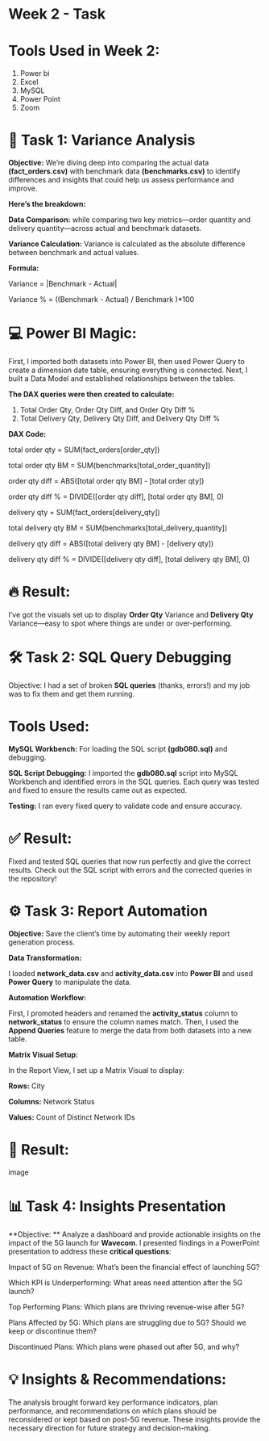 # Week 2 - Task 

   # Tools Used in Week 2:

   1) Power bi
   2) Excel
   3) MySQL
   4) Power Point
   5) Zoom 
      

# 🚀 Task 1: Variance Analysis

**Objective:** We’re diving deep into comparing the actual data **(fact_orders.csv)** with benchmark data **(benchmarks.csv)** to identify differences and insights that could help us assess performance and improve.

**Here’s the breakdown:**

**Data Comparison:** while comparing two key metrics—order quantity and delivery quantity—across actual and benchmark datasets.

**Variance Calculation:** Variance is calculated as the absolute difference between benchmark and actual values.

**Formula:**

Variance = |Benchmark - Actual|

Variance % = ((Benchmark - Actual) / Benchmark )*100

# 💻 Power BI Magic:
First, I imported both datasets into Power BI, then used Power Query to create a dimension date table, ensuring everything is connected. Next, I built a Data Model and established relationships between the tables.

**The DAX queries were then created to calculate:**

1) Total Order Qty, Order Qty Diff, and Order Qty Diff %
2) Total Delivery Qty, Delivery Qty Diff, and Delivery Qty Diff %

**DAX Code:**

total order qty = SUM(fact_orders[order_qty])

total order qty BM = SUM(benchmarks[total_order_quantity])

order qty diff = ABS([total order qty BM] - [total order qty])

order qty diff % = DIVIDE([order qty diff], [total order qty BM], 0)

delivery qty = SUM(fact_orders[delivery_qty])

total delivery qty BM = SUM(benchmarks[total_delivery_quantity])

delivery qty diff = ABS([total delivery qty BM] - [delivery qty])

delivery qty diff % = DIVIDE([delivery qty diff], [total delivery qty BM], 0)


# 🔥 Result:

I’ve got the visuals set up to display **Order Qty** Variance and **Delivery Qty** Variance—easy to spot where things are under or over-performing.

 # 🛠️ Task 2: SQL Query Debugging
 
Objective: I had a set of broken **SQL queries** (thanks, errors!) and my job was to fix them and get them running.

# Tools Used:

**MySQL Workbench:** For loading the SQL script **(gdb080.sql)** and debugging.

**SQL Script Debugging:** I imported the **gdb080.sql** script into MySQL Workbench and identified errors in the SQL queries.
Each query was tested and fixed to ensure the results came out as expected.

**Testing:** I ran every fixed query to validate code and ensure accuracy.

 # ✅ Result:
 
Fixed and tested SQL queries that now run perfectly and give the correct results. Check out the SQL script with errors and the corrected queries in the repository!

# ⚙️ Task 3: Report Automation
**Objective:** Save the client’s time by automating their weekly report generation process.

**Data Transformation:**

I loaded **network_data.csv** and **activity_data.csv** into **Power BI** and used **Power Query** to manipulate the data.

**Automation Workflow:**

First, I promoted headers and renamed the **activity_status** column to **network_status** to ensure the column names match. Then, I used the **Append Queries** feature to merge the data from both datasets into a new table.

**Matrix Visual Setup:**

In the Report View, I set up a Matrix Visual to display:

**Rows:** City

**Columns:** Network Status

**Values:** Count of Distinct Network IDs

# 🎯 Result:
image 

   # 📊 Task 4: Insights Presentation
**Objective: ** Analyze a dashboard and provide actionable insights on the impact of the 5G launch for **Wavecom**. I presented findings in a PowerPoint presentation to address these **critical questions**:







Impact of 5G on Revenue: What’s been the financial effect of launching 5G?

Which KPI is Underperforming: What areas need attention after the 5G launch?

Top Performing Plans: Which plans are thriving revenue-wise after 5G?

Plans Affected by 5G: Which plans are struggling due to 5G? Should we keep or discontinue them?

Discontinued Plans: Which plans were phased out after 5G, and why?

# 💡 Insights & Recommendations:
The analysis brought forward key performance indicators, plan performance, and recommendations on which plans should be reconsidered or kept based on post-5G revenue. These insights provide the necessary direction for future strategy and decision-making.
